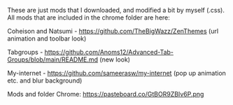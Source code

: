 
These are just mods that I downloaded, and modified a bit by myself (.css). All mods that are included in the chrome folder are here:

Coheison and Natsumi - https://github.com/TheBigWazz/ZenThemes (url animation and toolbar look)

Tabgroups - https://github.com/Anoms12/Advanced-Tab-Groups/blob/main/README.md (new look)

My-internet - https://github.com/sameerasw/my-internet (pop up animation etc. and blur background)

Mods and folder Chrome: https://pasteboard.co/GtBOR9ZBIv6P.png
